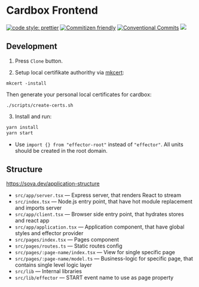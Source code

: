 # Cardbox Frontend

[![code style: prettier](https://img.shields.io/badge/code_style-prettier-ff69b4.svg)](http://prettier.io) [![Commitizen friendly](https://img.shields.io/badge/commitizen-friendly-brightgreen.svg)](http://commitizen.github.io/cz-cli/) [![Conventional Commits](https://img.shields.io/badge/Conventional%20Commits-1.0.0-yellow.svg)](https://conventionalcommits.org) [![](https://img.shields.io/badge/feature/slices-1.0-blue)](https://featureslices.dev/v1.0)

## Development

1. Press `Clone` button.

2. Setup local certifikate authorithy via [mkcert](https://github.com/FiloSottile/mkcert):

```shell
mkcert -install
```

Then generate your personal local certificates for cardbox:

```shell
./scripts/create-certs.sh
```

3. Install and run:

```bash
yarn install
yarn start
```

- Use `import {} from "effector-root"` instead of `"effector"`. All units should be created in the root domain.

## Structure

https://sova.dev/application-structure

- `src/app/server.tsx` — Express server, that renders React to stream
- `src/index.tsx` — Node.js entry point, that have hot module replacement and imports server
- `src/app/client.tsx` — Browser side entry point, that hydrates stores and react app
- `src/app/application.tsx` — Application component, that have global styles and effector provider
- `src/pages/index.tsx` — Pages component
- `src/pages/routes.ts` — Static routes config
- `src/pages/:page-name/index.tsx` — View for single specific page
- `src/pages/:page-name/model.ts` — Business-logic for specific page, that contains single level logic layer
- `src/lib` — Internal libraries
- `src/lib/effector` — START event name to use as page property
